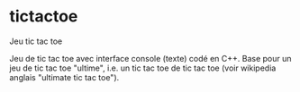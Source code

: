 # tictactoe
Jeu tic tac toe

Jeu de tic tac toe avec interface console (texte) codé en C++.
Base pour un jeu de tic tac toe "ultime", i.e. un tic tac toe de tic tac toe (voir wikipedia anglais "ultimate tic tac toe").
